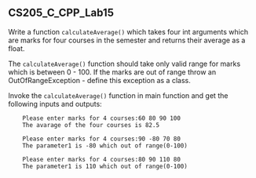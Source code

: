 <!--
 * @Github: https://github.com/Certseeds/CS205_C_CPP
 * @Organization: SUSTech
 * @Author: nanoseeds
 * @Date: 2020-06-09 09:06:39
 * @LastEditors: nanoseeds
 * @LastEditTime: 2020-06-09 09:09:15
 * @License: CC-BY-NC-SA_V4_0 or any later version 
 -->
## CS205_C_CPP_Lab15

Write a function `calculateAverage()` which takes four int arguments which are marks for four courses in the semester and returns their average as a float. 

The `calculateAverage()` function should take only valid range for marks which is between 0 - 100. If the marks are out of range throw an OutOfRangeException - define this exception as a class.

Invoke the `calculateAverage()` function in main function and get the following inputs and outputs:

``` log
    Please enter marks for 4 courses:60 80 90 100
    The avarage of the four courses is 82.5
```


``` log
    Please enter marks for 4 courses:90 -80 70 80
    The parameter1 is -80 which out of range(0-100)
```

``` log
    Please enter marks for 4 courses:80 90 110 80
    The parameter1 is 110 which out of range(0-100)
```